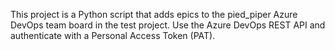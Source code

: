 <!-- Use this file to provide workspace-specific custom instructions to Copilot. For more details, visit https://code.visualstudio.com/docs/copilot/copilot-customization#_use-a-githubcopilotinstructionsmd-file -->

This project is a Python script that adds epics to the pied_piper Azure DevOps team board in the test project. Use the Azure DevOps REST API and authenticate with a Personal Access Token (PAT).
